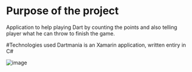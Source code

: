 # Purpose of the project
Application to help playing Dart by counting the points and also telling player what he can throw to finish the game.

#Technologies used
Dartmania is an Xamarin application, written entiry in C#

![image](https://user-images.githubusercontent.com/76167685/164943830-ae1041f4-91f1-4af4-95c4-6d0449feb9ef.png)
